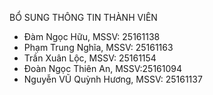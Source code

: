BỔ SUNG THÔNG TIN THÀNH VIÊN

* Đàm Ngọc Hữu, MSSV: 25161138
* Phạm Trung Nghĩa, MSSV: 25161163
* Trần Xuân Lộc, MSSV: 25161154
* Đoàn Ngọc Thiên An, MSSV:25161094
* Nguyễn VŨ Quỳnh Hương, MSSV: 25161137
